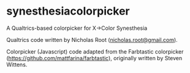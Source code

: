 # synesthesiacolorpicker
A Qualtrics-based colorpicker for X->Color Synesthesia


Qualtrics code written by Nicholas Root (nicholas.root@gmail.com).

Colorpicker (Javascript) code adapted from the Farbtastic colorpicker (https://github.com/mattfarina/farbtastic), originally written by Steven Wittens.
